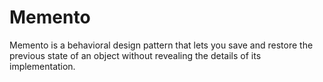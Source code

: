 # Memento
Memento is a behavioral design pattern that lets you save and restore the previous state of an object without revealing
the details of its implementation.